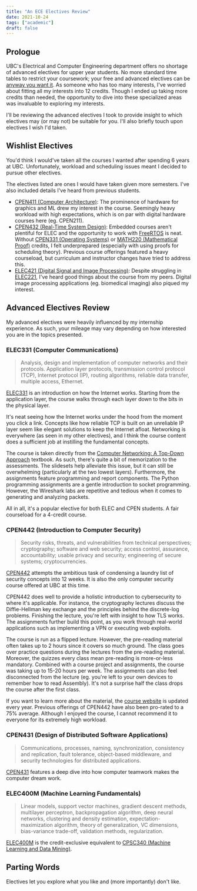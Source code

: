 ```yaml
---
title: "An ECE Electives Review"
date: 2021-10-24
tags: ["academic"]
draft: false
---
```


## Prologue

UBC's Electrical and Computer Engineering department offers no shortage of advanced electives for upper year students. No more standard time tables to restrict your coursework; your free and advanced electives can be [anyway you want it](https://www.youtube.com/watch?v=atxUuldUcfI). As someone who has too many interests, I've worried about fitting all my interests into 12 credits. Though I ended up taking more credits than needed, the opportunity to dive into these specialized areas was invaluable to exploring my interests.

I'll be reviewing the advanced electives I took to provide insight to which electives may (or may not) be suitable for you. I'll also briefly touch upon electives I wish I'd taken.

## Wishlist Electives

You'd think I would've taken all the courses I wanted after spending 6 years at UBC. Unfortunately, workload and scheduling issues meant I decided to pursue other electives.

The electives listed are ones I would have taken given more semesters. I've also included details I've heard from previous students.

-   [CPEN411 (Computer Architecture)](https://ece.ubc.ca/courses/cpen-411/): The prominence of hardware for graphics and ML drew my interest in the course. Seemingly heavy workload with high expectations, which is on par with digital hardware courses here (eg. CPEN211).
-   [CPEN432 (Real-Time System Design)](https://ece.ubc.ca/courses/cpen-432/): Embedded courses aren't plentiful for ELEC and the opportunity to work with [FreeRTOS](https://www.freertos.org/) is neat. Without [CPEN331 (Operating Systems)](https://ece.ubc.ca/courses/cpen-331/) or [MATH220 (Mathematical Proof)](https://courses.students.ubc.ca/cs/courseschedule?pname=subjarea&tname=subj-course&dept=MATH&course=220) credits, I felt underprepared (especially with using proofs for scheduling theory). Previous course offerings featured a heavy courseload, but curriculum and instructor changes have tried to address this.
-   [ELEC421 (Digital Signal and Image Processing)](https://ece.ubc.ca/courses/elec-421/): Despite struggling in [ELEC221](https://ece.ubc.ca/courses/elec-221/), I've heard good things about the course from my peers. Digital image processing applications (eg. biomedical imaging) also piqued my interest.

## Advanced Electives Review

My advanced electives were heavily influenced by my internship experience. As such, your mileage may vary depending on how interested you are in the topics presented.

### ELEC331 (Computer Communications)

> Analysis, design and implementation of computer networks and their protocols. Application layer protocols, transmission control protocol (TCP), Internet protocol (IP), routing algorithms, reliable data transfer, multiple access, Ethernet.

[ELEC331](https://ece.ubc.ca/courses/elec-331/) is an introduction on how the Internet works. Starting from the application layer, the course walks through each layer down to the bits in the physical layer.

It's neat seeing how the Internet works under the hood from the moment you click a link. Concepts like how reliable TCP is built on an unreliable IP layer seem like elegant solutions to keep the Internet afloat. Networking is everywhere (as seen in my other electives), and I think the course content does a sufficient job at instilling the fundamental concepts.

The course is taken directly from the [Computer Networking: A Top-Down Approach](https://gaia.cs.umass.edu/kurose_ross/eighth.php) textbook. As such, there's quite a bit of memorization to the assessments. The slidesets help alleviate this issue, but it can still be overwhelming (particularly at the two lowest layers). Furthermore, the assignments feature programming and report components. The Python programming assignments are a gentle introduction to socket programming. However, the Wireshark labs are repetitive and tedious when it comes to generating and analyzing packets.

All in all, it's a popular elective for both ELEC and CPEN students. A fair courseload for a 4-credit course.

### CPEN442 (Introduction to Computer Security)

> Security risks, threats, and vulnerabilities from technical perspectives; cryptography; software and web security; access control, assurance, accountability; usable privacy and security; engineering of secure systems; cryptocurrencies.

[CPEN442](https://ece.ubc.ca/courses/cpen-442/) attempts the ambitious task of condensing a laundry list of security concepts into 12 weeks. It is also the only computer security course offered at UBC at this time.

CPEN442 does well to provide a holistic introduction to cybersecurity to where it's applicable. For instance, the cryptography lectures discuss the Diffie-Hellman key exchange and the principles behind the discrete-log problems. Finishing the lecture, you're left with insight to how TLS works. The assignments further build this point, as you work through real-world applications such as implementing a VPN or executing web exploits.

The course is run as a flipped lecture. However, the pre-reading material often takes up to 2 hours since it covers so much ground. The class goes over practice questions during the lectures from the pre-reading material. Moreover, the quizzes every class mean pre-reading is more-or-less mandatory. Combined with a course project and assignments, the course was taking up to 15-20 hours per week. The assignments can also feel disconnected from the lecture (eg. you're left to your own devices to remember how to read Assembly). It's not a surprise half the class drops the course after the first class.

If you want to learn more about the material, the [course website](https://blogs.ubc.ca/cpen442/) is updated every year. Previous offerings of CPEN442 have also been pro-rated to a 75% average. Although I enjoyed the course, I cannot recommend it to everyone for its extremely high workload.

### CPEN431 (Design of Distributed Software Applications)

> Communications, processes, naming, synchronization, consistency and replication, fault tolerance, object-based middleware, and security technologies for distributed applications.

[CPEN431](https://ece.ubc.ca/courses/cpen-431/) features a deep dive into how computer teamwork makes the computer dream work.

### ELEC400M (Machine Learning Fundamentals)

> Linear models, support vector machines, gradient descent methods, multilayer perceptron, backpropagation algorithm, deep neural networks, clustering and density estimation, expectation-maximization algorithm, theory of generalization, VC dimensions, bias-variance trade-off, validation methods, regularization.

[ELEC400M](https://courses.students.ubc.ca/cs/courseschedule?pname=subjarea&tname=subj-course&dept=ELEC&course=400M) is the credit-exclusive equivalent to [CPSC340 (Machine Learning and Data Mining)](https://ubc-cs.github.io/cpsc340/).

## Parting Words

Electives let you explore what you like and (more importantly) don't like.
